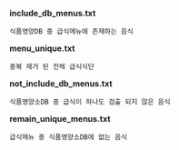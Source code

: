 **include_db_menus.txt**

    식품영양DB 중 급식메뉴에 존재하는 음식

**menu_unique.txt**

    중복 제거 된 전체 급식식단

**not_include_db_menus.txt**

    식품영양소DB 중 급식이 하나도 검출 되지 않은 음식

**remain_unique_menus.txt**

    급식메뉴 중 식품영양소DB에 없는 음식
